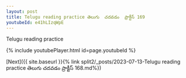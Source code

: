 ```yaml
---
layout: post
title: Telugu reading practice తెలుగు  చదవడం  ప్రాక్టీస్ 169
youtubeId: e41hLIzqWpE
---
```

 
 
Telugu reading practice
 
 
 
 
 


{% include youtubePlayer.html id=page.youtubeId %}
 
[Next]({{ site.baseurl }}{% link  split2/_posts/2023-07-13-Telugu reading practice తెలుగు  చదవడం  ప్రాక్టీస్ 168.md%})
 
